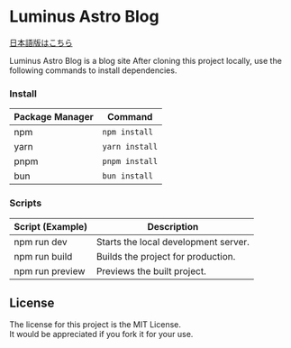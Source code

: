 # Luminus Astro Blog

[日本語版はこちら](./README-ja.md)

Luminus Astro Blog is a blog site After cloning this project locally, use the following commands to install dependencies.

### Install

| Package Manager | Command        |
| --------------- | -------------- |
| npm             | `npm install`  |
| yarn            | `yarn install` |
| pnpm            | `pnpm install` |
| bun             | `bun install`  |

### Scripts

| Script (Example) | Description                          |
| ---------------- | ------------------------------------ |
| npm run dev      | Starts the local development server. |
| npm run build    | Builds the project for production.   |
| npm run preview  | Previews the built project.          |

## License

The license for this project is the MIT License.  
It would be appreciated if you fork it for your use.
